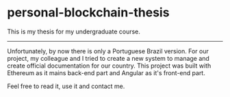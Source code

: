 # personal-blockchain-thesis
This is my thesis for my undergraduate course.

---
Unfortunately, by now there is only a Portuguese Brazil version. For our project, my colleague and I tried to create a new system to manage and create official documentation for our country. This project was built with Ethereum as it mains back-end part and Angular as it's front-end part. 

Feel free to read it, use it and contact me.